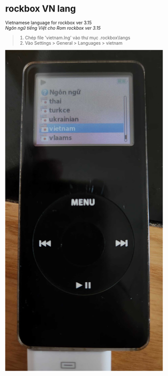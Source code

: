 # rockbox VN lang
Vietnamese language for rockbox ver 3.15  
*Ngôn ngữ tiếng Việt cho Rom rockbox ver 3.15*  
>
>1. Chép file 'vietnam.lng' vào thư mục .rockbox\langs
>2. Vào Settings > General > Languages > vietnam

![iPod](https://github.com/harrytrinh9/rockboxvnlang/blob/main/iPod3.jpg)
